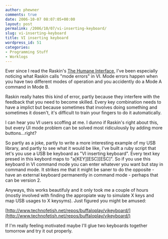 ```yaml
---
author: phewner
comments: true
date: 2006-10-07 08:07:05+00:00
layout: post
permalink: /2006/10/07/vi-inserting-keyboard/
slug: vi-inserting-keyboard
title: VI inserting keyboard
wordpress_id: 51
categories:
- Programming Stuff
- Worklogs
---
```


Ever since I read the Raskin's [The Humane Interface](http://www.amazon.com/gp/explorer/0201379376/2/ref=pd_lpo_ase/104-1708760-0719920?), I've been especially noticing what Raskin calls "mode errors" in VI.  Mode errors happen when you have two different modes of operation and you accidently do a Mode A command in Mode B.

Raskin really hates this kind of error, partly because they interfere with the feedback that you need to become skilled.  Every key combination needs to have a implict  but because sometimes that involves doing something and sometimes it dosen't, it's difficult to train your fingers to do it automatically.

I can hear you VI users scoffing at me.  I dunno if Raskin's right about this, but every UI mode problem can be solved most ridiculously by adding more buttons...right?

So partly as a joke, partly to write a more interesting example of my USB library, and partly to see what it would be like, I've built a ruby script that let's you use a USB be keyboard as "VI inserting keyboard".  Every text key presed in this keybord maps to "a[KEY][ESC][ESC]".  So if you use this keyboard in VI command mode you can enter whatever you want but stay in command mode.  It strikes me that it might be saner to do the opposite - have an external keyboard permanently in command mode - perhaps that can be version 2.

Anyways, this works beautifuly and it only took me a couple of hours (mostly involved with finding the appropiate way to simulate X keys and map USB usages to X keysyms).  Just figured you might be amused:

[http://www.technofetish.net/repos/buffaloplay/vikeyboard/](http://www.technofetish.net/repos/buffaloplay/vikeyboard/)

If I'm really feeling motivated maybe I'll glue two keyboards together tomorrow and try it out properly.

